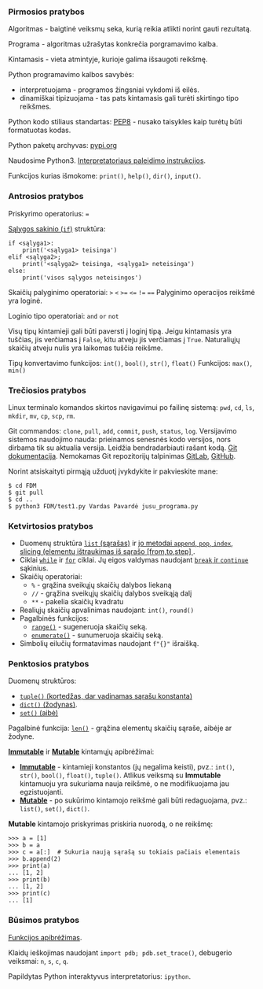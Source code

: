 ### Pirmosios pratybos
Algoritmas - baigtinė veiksmų seka, kurią reikia atlikti norint gauti rezultatą.

Programa - algoritmas užrašytas konkrečia porgramavimo kalba.

Kintamasis - vieta atmintyje, kurioje galima išsaugoti reikšmę.

Python programavimo kalbos savybės:
 - interpretuojama - programos žingsniai vykdomi iš eilės.
 - dinamiškai tipizuojama - tas pats kintamasis gali turėti skirtingo tipo reikšmes.

Python kodo stiliaus standartas: [PEP8](https://pep8.org/) - nusako taisykles
kaip turėtų būti formatuotas kodas.

Python paketų archyvas: [pypi.org](https://pypi.org)

Naudosime Python3. [Interpretatoriaus paleidimo instrukcijos](https://docs.python.org/3/tutorial/interpreter.html).

Funkcijos kurias išmokome: `print()`, `help()`, `dir()`, `input()`.


### Antrosios pratybos
Priskyrimo operatorius: `=`

[Sąlygos sakinio (`if`)](https://docs.python.org/3/tutorial/controlflow.html#if-statements) struktūra:

    if <sąlyga1>:
        print('<sąlyga1> teisinga')
    elif <sąlyga2>;
        print('<sąlyga2> teisinga, <sąlyga1> neteisinga')
    else:
        print('visos sąlygos neteisingos')

Skaičių palyginimo operatoriai:  `>` `<` `>=` `<=` `!=` `==`
Palyginimo operacijos reikšmė yra loginė.

Loginio tipo operatoriai: `and` `or` `not`

Visų tipų kintamieji gali būti paversti į loginį tipą.
Jeigu kintamasis yra tuščias, jis verčiamas į `False`, kitu atveju jis verčiamas
į `True`. Naturaliųjų skaičių atveju nulis yra laikomas tuščia reikšme.

Tipų konvertavimo funkcijos: `int()`, `bool()`, `str()`, `float()`
Funkcijos: `max()`, `min()`



### Trečiosios pratybos
Linux terminalo komandos skirtos navigavimui po failinę sistemą:  `pwd`, `cd`, `ls`, `mkdir`, `mv`, `cp`, `scp`, `rm`.

Git commandos: `clone`, `pull`, `add`, `commit`, `push`, `status`, `log`. Versijavimo
sistemos naudojimo nauda: prieinamos senesnės kodo versijos, nors dirbama tik su
aktualia versija. Leidžia bendradarbiauti rašant kodą. [Git dokumentacija](https://git-scm.com/). Nemokamas Git repozitorijų talpinimas [GitLab](https://gitlab.com), [GitHub](https://github.com).

Norint atsiskaityti pirmąją užduotį įvykdykite ir pakvieskite mane:

    $ cd FDM
    $ git pull
    $ cd ..
    $ python3 FDM/test1.py Vardas Pavardė jusu_programa.py

### Ketvirtosios pratybos

  * Duomenų struktūra [`list` (sąrašas)](https://docs.python.org/3/tutorial/introduction.html#lists) ir [jo metodai `append`, `pop`, `index`](https://docs.python.org/3/tutorial/datastructures.html#more-on-lists), [slicing (elementų ištraukimas iš sąrašo [from,to,step] ](https://docs.python.org/3/tutorial/introduction.html#strings).
  * Ciklai [`while`](https://docs.python.org/3/tutorial/introduction.html#first-steps-towards-programming) ir  [`for`](https://docs.python.org/3/tutorial/controlflow.html#more-control-flow-tools) ciklai. Jų eigos valdymas naudojant [`break` ir `continue`](https://docs.python.org/3/tutorial/controlflow.html#break-and-continue-statements-and-else-clauses-on-loops) sąkinius.
  * Skaičių operatoriai:
    * `%` - grąžina sveikųjų skaičių dalybos liekaną
    * `//` - grąžina sveikųjų skaičių dalybos sveikąją dalį
    * `**` - pakelia skaičių kvadratu
  * Realiųjų skaičių apvalinimas naudojant: `int()`, `round()`
  * Pagalbinės funkcijos:
    * [`range()`](https://docs.python.org/3/library/stdtypes.html#range) -
      sugeneruoja skaičių seką.
    * [`enumerate()`](https://docs.python.org/3/library/functions.html#enumerate) - sunumeruoja skaičių seką.
  * Simbolių eilučių formatavimas naudojant `f"{}"` išraišką.

### Penktosios pratybos
Duomenų struktūros:
  * [`tuple()` (kortedžas, dar vadinamas sąrašu konstanta)](https://docs.python.org/3/tutorial/datastructures.html#tuples-and-sequences) 
  * [`dict()` (žodynas)](https://docs.python.org/3/tutorial/datastructures.html#dictionaries).
  * [`set()` (aibė)](https://docs.python.org/3/tutorial/datastructures.html#sets)

Pagalbinė funkcija: [`len()`](https://docs.python.org/3.7/library/functions.html#len) - grąžina elementų skaičių sąraše, aibėje ar žodyne.

[**Immutable**](https://docs.python.org/3/glossary.html#term-immutable) ir [**Mutable**](https://docs.python.org/3/glossary.html#term-mutable) kintamųjų apibrėžimai:
  * [**Immutable**](https://docs.python.org/3/glossary.html#term-immutable) - kintamieji konstantos (jų negalima keisti), pvz.: `int()`,
    `str()`, `bool()`, `float()`, `tuple()`. Atlikus veiksmą su **Immutable** kintamuoju yra sukuriama nauja reikšmė, o
    ne modifikuojama jau egzistuojanti.
  * [**Mutable**](https://docs.python.org/3/glossary.html#term-mutable) - po sukūrimo kintamojo reikšmė gali būti redaguojama, pvz.:
    `list()`, `set()`, `dict()`.

**Mutable** kintamojo priskyrimas priskiria nuorodą, o ne reikšmę:

```
>>> a = [1]
>>> b = a
>>> c = a[:]  # Sukuria naują sąrašą su tokiais pačiais elementais
>>> b.append(2)
>>> print(a)
... [1, 2]
>>> print(b)
... [1, 2]
>>> print(c)
... [1]
```



### Būsimos pratybos

[Funkcijos apibrėžimas](https://docs.python.org/3/tutorial/controlflow.html#defining-functions).

Klaidų ieškojimas naudojant `import pdb; pdb.set_trace()`, debugerio veiksmai: `n`, `s`, `c`, `q`.

Papildytas Python interaktyvus interpretatorius: `ipython`.
